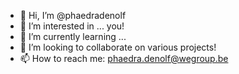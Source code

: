 - 👋 Hi, I’m @phaedradenolf
- 👀 I’m interested in ... you!
- 🌱 I’m currently learning ...
- 💞️ I’m looking to collaborate on various projects!
- 📫 How to reach me: phaedra.denolf@wegroup.be

<!---
phaedradenolf/phaedradenolf is a ✨ special ✨ repository because its `README.md` (this file) appears on your GitHub profile.
You can click the Preview link to take a look at your changes.
--->
